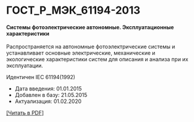 # ГОСТ_Р_МЭК_61194-2013

#### Системы фотоэлектрические автономные. Эксплуатационные характеристики

Распространяется на автономные фотоэлектрические системы и устанавливает основные электрические, механические и экологические характеристики систем для описания и анализа при их эксплуатации.

Идентичен IEC 61194(1992)

- Дата введения: 01.01.2015
- Добавлен в базу: 21.05.2015
- Актуализация: 01.02.2020

<a onclick="openFileCallback('https://standartgost.ru/g/ГОСТ_Р_МЭК_61194-2013.pdf', 'ГОСТ_Р_МЭК_61194-2013.pdf');" href="#">[Читать в PDF]</a>